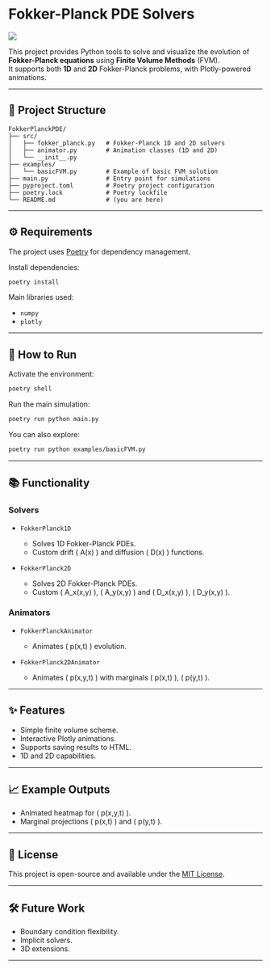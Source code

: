 # Fokker-Planck PDE Solvers

![
](image.png)

This project provides Python tools to solve and visualize the evolution of **Fokker-Planck equations** using **Finite Volume Methods** (FVM).  
It supports both **1D** and **2D** Fokker-Planck problems, with Plotly-powered animations.

---

## 📂 Project Structure

```
FokkerPlanckPDE/
├── src/
│   ├── fokker_planck.py   # Fokker-Planck 1D and 2D solvers
│   ├── animator.py        # Animation classes (1D and 2D)
│   └── __init__.py
├── examples/
│   └── basicFVM.py        # Example of basic FVM solution
├── main.py                # Entry point for simulations
├── pyproject.toml         # Poetry project configuration
├── poetry.lock            # Poetry lockfile
└── README.md              # (you are here)
```

---

## ⚙️ Requirements

The project uses [Poetry](https://python-poetry.org/) for dependency management.

Install dependencies:

```bash
poetry install
```

Main libraries used:
- `numpy`
- `plotly`

---

## 🚀 How to Run

Activate the environment:

```bash
poetry shell
```

Run the main simulation:

```bash
poetry run python main.py
```

You can also explore:

```bash
poetry run python examples/basicFVM.py
```

---

## 📚 Functionality

### Solvers

- `FokkerPlanck1D`
  - Solves 1D Fokker-Planck PDEs.
  - Custom drift \( A(x) \) and diffusion \( D(x) \) functions.

- `FokkerPlanck2D`
  - Solves 2D Fokker-Planck PDEs.
  - Custom \( A_x(x,y) \), \( A_y(x,y) \) and \( D_x(x,y) \), \( D_y(x,y) \).

### Animators

- `FokkerPlanckAnimator`
  - Animates \( p(x,t) \) evolution.

- `FokkerPlanck2DAnimator`
  - Animates \( p(x,y,t) \) with marginals \( p(x,t) \), \( p(y,t) \).

---

## ✨ Features

- Simple finite volume scheme.
- Interactive Plotly animations.
- Supports saving results to HTML.
- 1D and 2D capabilities.

---

## 📈 Example Outputs

- Animated heatmap for \( p(x,y,t) \).
- Marginal projections \( p(x,t) \) and \( p(y,t) \).

---

## 📜 License

This project is open-source and available under the [MIT License](LICENSE).

---

## 🛠 Future Work

- Boundary condition flexibility.
- Implicit solvers.
- 3D extensions.

---